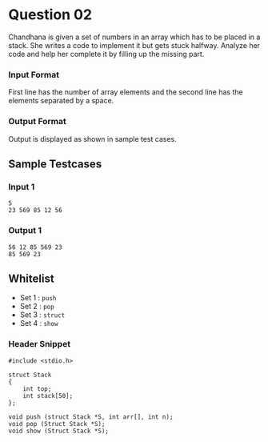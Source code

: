 # Question 02

Chandhana is given a set of numbers in an array which has to be placed in a stack. She writes a code to implement it but gets stuck halfway. Analyze her code and help her complete it by filling up the missing part.

### Input Format

First line has the number of array elements and the second line has the elements separated by a space.

### Output Format

Output is displayed as shown in sample test cases.

## Sample Testcases

### Input 1

```
5
23 569 85 12 56
```

### Output 1

```
56 12 85 569 23
85 569 23
```

## Whitelist

- Set 1 : `push`
- Set 2 : `pop`
- Set 3 : `struct`
- Set 4 : `show`

### Header Snippet

```
#include <stdio.h>

struct Stack
{
    int top;
    int stack[50];
};

void push (struct Stack *S, int arr[], int n);
void pop (Struct Stack *S);
void show (Struct Stack *S);
```
